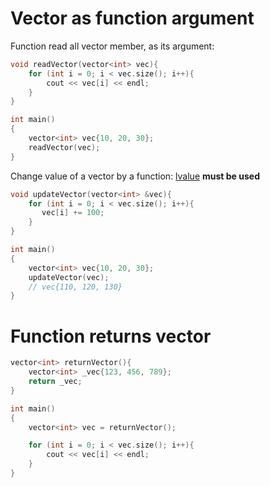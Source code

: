# Vector as function argument
Function read all vector member, as its argument:
```cpp
void readVector(vector<int> vec){
	for (int i = 0; i < vec.size(); i++){
        cout << vec[i] << endl;
    }
}

int main()
{
    vector<int> vec{10, 20, 30};
    readVector(vec);
}
```
Change value of a vector by a function: [lvalue](https://github.com/TranPhucVinh/Cplusplus/blob/master/Physical%20layer/Memory/lvalue.md) **must be used**
```cpp
void updateVector(vector<int> &vec){
	for (int i = 0; i < vec.size(); i++){
       vec[i] += 100;
    }
}

int main()
{
    vector<int> vec{10, 20, 30};
    updateVector(vec);
    // vec{110, 120, 130}
}
```
# Function returns vector
```cpp
vector<int> returnVector(){
    vector<int> _vec{123, 456, 789};
    return _vec;
}

int main()
{
    vector<int> vec = returnVector();

    for (int i = 0; i < vec.size(); i++){
        cout << vec[i] << endl;
    }
}
```
